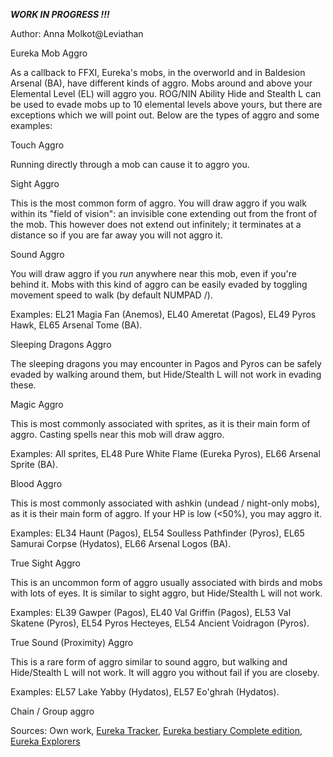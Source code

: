 
***WORK IN PROGRESS !!!***

Author: Anna Molkot@Leviathan

Eureka Mob Aggro

As a callback to FFXI, Eureka's mobs, in the overworld and in Baldesion Arsenal (BA), have different kinds of aggro.  Mobs around and above your Elemental Level (EL) will aggro you.  ROG/NIN Ability Hide and Stealth L can be used to evade mobs up to 10 elemental levels above yours, but there are exceptions which we will point out.  Below are the types of aggro and some examples:

Touch Aggro

Running directly through a mob can cause it to aggro you.

Sight Aggro

This is the most common form of aggro.  You will draw aggro if you walk within its "field of vision": an invisible cone extending out from the front of the mob. This however does not extend out infinitely; it terminates at a distance so if you are far away you will not aggro it.

Sound Aggro

You will draw aggro if you *run* anywhere near this mob, even if you're behind it.  Mobs with this kind of aggro can be easily evaded by toggling movement speed to walk (by default NUMPAD /).

Examples: EL21 Magia Fan (Anemos), EL40 Ameretat (Pagos), EL49 Pyros Hawk, EL65 Arsenal Tome (BA).

Sleeping Dragons Aggro

The sleeping dragons you may encounter in Pagos and Pyros can be safely evaded by walking around them, but Hide/Stealth L will not work in evading these.

Magic Aggro

This is most commonly associated with sprites, as it is their main form of aggro.  Casting spells near this mob will draw aggro.

Examples: All sprites, EL48 Pure White Flame (Eureka Pyros), EL66 Arsenal Sprite (BA).

Blood Aggro

This is most commonly associated with ashkin (undead / night-only mobs), as it is their main form of aggro.  If your HP is low (<50%), you may aggro it.

Examples: EL34 Haunt (Pagos), EL54 Soulless Pathfinder (Pyros), EL65 Samurai Corpse (Hydatos), EL66 Arsenal Logos (BA).

True Sight Aggro

This is an uncommon form of aggro usually associated with birds and mobs with lots of eyes.  It is similar to sight aggro, but Hide/Stealth L will not work.

Examples: EL39 Gawper (Pagos), EL40 Val Griffin (Pagos), EL53 Val Skatene (Pyros), EL54 Pyros Hecteyes, EL54 Ancient Voidragon (Pyros).

True Sound (Proximity) Aggro

This is a rare form of aggro similar to sound aggro, but walking and Hide/Stealth L will not work.  It will aggro you without fail if you are closeby.

Examples: EL57 Lake Yabby (Hydatos), EL57 Eo'ghrah (Hydatos).

Chain / Group aggro

Sources: Own work, [Eureka Tracker](https://ffxiv-eureka.com/), [Eureka bestiary Complete edition](https://docs.google.com/spreadsheets/d/1Z3sDux_-UTf9LQ0DYuKvemXKP4DLK4K34Rtn72mAmpY/edit?usp=sharing), [Eureka Explorers](https://discord.gg/S8c4jbuASv)

